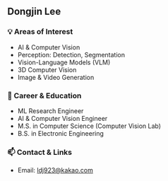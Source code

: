 ## Dongjin Lee

### 💡 Areas of Interest
- AI & Computer Vision
- Perception: Detection, Segmentation
- Vision-Language Models (VLM)
- 3D Computer Vision
- Image & Video Generation

### 🎯 Career & Education
- ML Research Engineer
- AI & Computer Vision Engineer
- M.S. in Computer Science (Computer Vision Lab)  
- B.S. in Electronic Engineering  

### 📫 Contact & Links
- Email: ldj923@kakao.com
